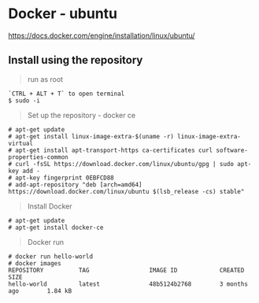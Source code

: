 # Docker - ubuntu

https://docs.docker.com/engine/installation/linux/ubuntu/

## Install using the repository

> run as root

```
`CTRL + ALT + T` to open terminal
$ sudo -i
```

> Set up the repository - docker ce

```
# apt-get update
# apt-get install linux-image-extra-$(uname -r) linux-image-extra-virtual
# apt-get install apt-transport-https ca-certificates curl software-properties-common
# curl -fsSL https://download.docker.com/linux/ubuntu/gpg | sudo apt-key add -
# apt-key fingerprint 0EBFCD88
# add-apt-repository "deb [arch=amd64] https://download.docker.com/linux/ubuntu $(lsb_release -cs) stable"
```

> Install Docker

```
# apt-get update
# apt-get install docker-ce
```

> Docker run

```
# docker run hello-world
# docker images
REPOSITORY          TAG                 IMAGE ID            CREATED             SIZE
hello-world         latest              48b5124b2768        3 months ago        1.84 kB
```
